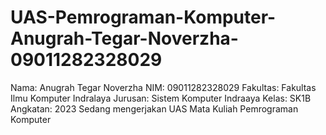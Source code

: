 # UAS-Pemrograman-Komputer-Anugrah-Tegar-Noverzha-09011282328029
Nama: Anugrah Tegar Noverzha
NIM: 09011282328029
Fakultas: Fakultas Ilmu Komputer Indralaya
Jurusan: Sistem Komputer Indraaya
Kelas: SK1B
Angkatan: 2023
Sedang mengerjakan UAS Mata Kuliah Pemrograman Komputer
